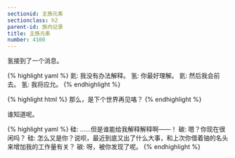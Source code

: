 ```yaml
---
sectionid: 主族元素
sectionclass: h2
parent-id: 族内记录
title: 主族元素
number: 4100
---
```

氢接到了一个消息。

{% highlight yaml %}
氦: 我没有办法解释。
氢: 你最好理解。
氦: 然后我会前去。
氢: 我将应允。
{% endhighlight %}

{% highlight html %}
那么，是下个世界再见咯？
{% endhighlight %}

谁知道呢。

{% highlight yaml %}
硅: ……但是谁能给我解释解释啊——！
碳: 嗯？你现在很闲吗？
硅: 怎么又是你？说呗，最近到底又出了什么大事，和上次你借着铀的名头来增加我的工作量有关？
碳: 呀，被你发现了呢。
{% endhighlight %}
